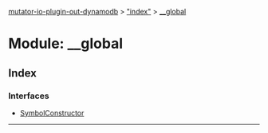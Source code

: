 [mutator-io-plugin-out-dynamodb](../README.md) > ["index"](../modules/_index_.md) > [__global](../modules/_index_.__global.md)



# Module: __global

## Index

### Interfaces

* [SymbolConstructor](../interfaces/_index_.__global.symbolconstructor.md)



---
